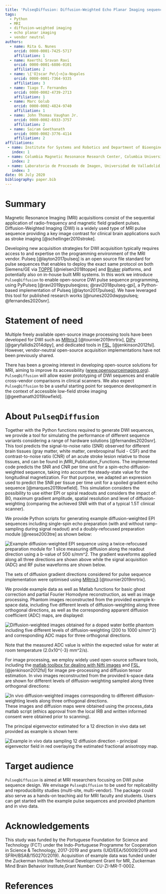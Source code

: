 ```yaml
---
title: 'PulseqDiffusion: Diffusion-Weighted Echo Planar Imaging sequence using the Open Source software PyPulseq'
tags:
  - Python
  - MRI
  - diffusion-weighted imaging
  - echo planar imaging
  - vendor neutral
authors:
  - name: Rita G. Nunes
    orcid: 0000-0001-7425-5717
    affiliation: 1
  - name: Keerthi Sravan Ravi
    orcid: 0000-0001-6886-0101
    affiliation: 2
  - name: \{'O}scar Pe\{~n}a-Nogales
    orcid: 0000-0001-7364-9335
    affiliation: 3
  - name: Tiago T. Fernandes
    orcid: 0000-0002-4739-2713
    affiliation: 1
  - name: Marc Golub
    orcid: 0000-0002-4824-9740
    affiliation: 1
  - name: John Thomas Vaughan Jr.
    orcid: 0000-0002-6933-3757
    affiliation: 2
  - name: Sairam Geethanath
    orcid: 0000-0002-3776-4114
    affiliation: 2
affiliations:
 - name: Institute for Systems and Robotics and Department of Bioengineering, Instituto Superior T\{'e}cnico, Universidade de Lisboa, Lisbon, Portugal
   index: 1
 - name: Columbia Magnetic Resonance Research Center, Columbia University in the City of New York, USA
   index: 2
 - name: Laboratorio de Procesado de Imagen, Universidad de Valladolid, Valladolid, Spain
   index: 3
date: 06 July 2020
bibliography: paper.bib
---
```


# Summary
Magnetic Resonance Imaging (MRI) acquisitions consist of the sequential application of radio-frequency and magnetic field gradient pulses. Diffusion-Weighted Imaging (DWI) is a widely used type of MRI pulse sequence providing a key image contrast for clinical brain applications such as stroke imaging [@schellinger2010stroke].

Developing new acquisition strategies for DWI acquisition typically requires access to and expertise on the programming environment of the MRI vendor. Pulseq [@layton2017pulseq] is an open source file standard for pulse sequences that enables to deploy the exact same protocol on both Siemens/GE via [TOPPE](https://toppemri.github.io)
[@nielsen2018toppe] and [Bruker](https://github.com/pulseq/bruker_interpreter) platforms, and potentially also on in-house built MRI systems. In this work we introduce `PulseqDiffusion` to enable open-source DWI pulse sequence programming, using PyPulseq [@ravi2019pypulseqjoss; @ravi2018pulseq-gpi], a Python-based implementation of Pulseq [@layton2017pulseq].
We have leveraged this tool for published research works [@nunes2020dwpypulseq; @fernandes2020snr].

# Statement of need
Multiple freely available open-source image processing tools have been developed for DWI such as [MRtrix3](https://www.mrtrix.org/) [@tournier2019mrtrix], [DiPy](www.dipy.org) [@garyfallidis2014dipy], and dedicated tools in [FSL](https://fsl.fmrib.ox.ac.uk/fsl/fslwiki), [@jenkinson2012fsl]. However, vendor-neutral open-source acquisition implementations have not been previously shared.

There has been a growing interest in developing open-source solutions for MRI, aiming to improve its accessibility (www.opensourceimaging.org). `PulseqDiffusion` will allow easier prototyping of DWI sequences and enable cross-vendor comparisons in clinical scanners.
We also expect `PulseqDiffusion` to be a useful starting point for sequence development in the context of accessible low-field stroke imaging [@geethanath2019lowfield].

# About `PulseqDiffusion`
Together with the Python functions required to generate DWI sequences, we provide a tool for simulating the performance of different sequence variants considering a range of hardware solutions [@fernandes2020snr]. This tool predicts the signal-to-noise ratio (SNR) observed for different brain tissues (gray matter, white matter, cerebrospinal fluid - CSF) and the contrast-to-noise ratio (CNR) of an acute stroke lesion relative to those tissues, and can be found in jMRI_Publication_Functions. The implemented code predicts the SNR and CNR per time unit for a spin-echo diffusion-weighted sequence, taking into account the steady-state value for the longitudinal magnetization. For that purpose, we adapted an expression used to predict the SNR per tissue per time unit for a spoiled gradient echo sequence [@marques2019lowfield]. This simulation considers the possibility to use either EPI or spiral readouts and considers the impact of: B0, maximum gradient amplitude, spatial resolution and level of diffusion-weighting (comparing the achieved SNR with that of a typical 1.5T clinical scanner).

We provide Python scripts for generating example diffusion-weighted EPI sequences including single-spin echo preparation (with and without ramp-sampling during signal readout) and a doubly-refocused preparation module [@reese2003tre] as shown below:

![Example diffusion-weighted EPI sequence using a twice-refocused preparation module for 1 slice measuring diffusion along the readout direction using a b-value of 500 s/mm^2. The gradient waveforms applied along all three directions are shown above while the signal acquisition (ADC) and RF pulse waveforms are shown below.](figures/tre_seq.png)

The sets of diffusion gradient directions considered for pulse sequence implementation were optimised using [MRtrix3](https://www.mrtrix.org/) [@tournier2019mrtrix].

We provide example data as well as Matlab functions for basic ghost correction and partial Fourier Homodyne reconstruction, as well as image processing. Phantom images reconstructed from the provided example k-space data, including five different levels of diffusion-weighting along three orthogonal directions, as well as the corresponding apparent diffusion coefficient (ADC) maps, are displayed:

![Diffusion-weighted images obtained for a doped water bottle phantom including five different levels of diffusion-weighting (200 to 1000 s/mm^2) and corresponding ADC maps for three orthogonal directions.](figures/Phantom_ADC.png)

Note that the measured ADC value is within the expected value for water at room temperature (2.0x10^{-3} mm^2/s).

For image processing, we employ widely used open-source software tools, including the [matlab toolbox for dealing with Nifti images](https://www.mathworks.com/matlabcentral/fileexchange/8797-tools-for-nifti-and-analyze-image) and [FSL](https://fsl.fmrib.ox.ac.uk/fsl/fslwiki), [@jenkinson2012fsl] for image pre-processing and diffusion tensor estimation. In vivo images reconstructed from the provided k-space data are shown for different levels of diffusion-weighting sampled along three orthogonal directions:

![In vivo diffusion-weighted images corresponding to different diffusion-weighting levels along three orthogonal directions.](figures/InVivo3dirs.png)
 These images and diffusion maps were obtained using the process_data matlab script (ethics approval from the local IRB and written informed consent were obtained prior to scanning).

The principal eigenvector estimated for a 12 direction in vivo data set provided as example is shown here:

![Example in vivo data sampling 12 diffusion direction - principal eigenvector field in red overlaying the estimated fractional anisotropy map.](figures/InVivo_V1.png)


# Target audience
`PulseqDiffusion` is aimed at MRI researchers focusing on DWI pulse sequence design. We envisage `PulseqDiffusion` to be used for replicability and reproducibility studies (multi-site, multi-vendor). The package could also serve as a hands-on teaching aid for MRI faculty and students. Users can get started with the example pulse sequences and provided phantom and in vivo data.

# Acknowledgements
This study was funded by the Portuguese Foundation for Science and Technology (FCT) under the Indo-Portuguese Programme for Cooperation in Science & Technology, 2017-2019 and grants (UID/EEA/50009/2019 and SFRH/BSAB/150270/2019). Acquisition of example data was funded under the Zuckerman Institute Technical Development Grant for MR, Zuckerman Mind Brain Behavior Institute,Grant Number: CU-ZI-MR-T-0002.

# References
